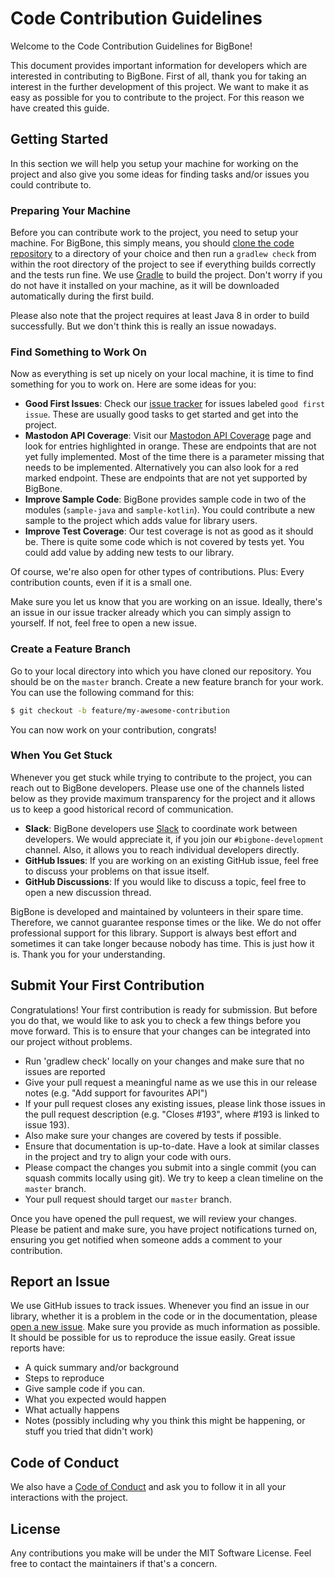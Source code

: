 # Code Contribution Guidelines

Welcome to the Code Contribution Guidelines for BigBone!

This document provides important information for developers which are interested in contributing to BigBone. First of all, thank you for 
taking an interest in the further development of this project. We want to make it as easy as possible for you to contribute to the project. 
For this reason we have created this guide.

## Getting Started

In this section we will help you setup your machine for working on the project and also give you some ideas for finding tasks and/or issues
you could contribute to.

### Preparing Your Machine

Before you can contribute work to the project, you need to setup your machine. For BigBone, this simply means, you should [clone the code
repository](https://docs.github.com/en/repositories/creating-and-managing-repositories/cloning-a-repository) to a directory of your choice and 
then run a `gradlew check` from within the root directory of the project to see if everything builds correctly and the tests run fine. We use 
[Gradle](https://gradle.org/) to build the project. Don't worry if you do not have it installed on your machine, as it will be downloaded 
automatically during the first build.

Please also note that the project requires at least Java 8 in order to build successfully. But we don't think this is really an issue nowadays.

### Find Something to Work On

Now as everything is set up nicely on your local machine, it is time to find something for you to work on. Here are some ideas for you:

- **Good First Issues**: Check our [issue tracker](https://github.com/andregasser/bigbone/issues) for issues labeled `good first issue`. 
  These are usually good tasks to get started and get into the project.
- **Mastodon API Coverage**: Visit our [Mastodon API Coverage](https://github.com/andregasser/bigbone/wiki/Mastodon-API-Coverage) page and look 
  for entries highlighted in orange. These are endpoints that are not yet fully implemented. Most of the time there is a parameter missing that 
  needs to be implemented. Alternatively you can also look for a red marked endpoint. These are endpoints that are not yet supported by BigBone.
- **Improve Sample Code**: BigBone provides sample code in two of the modules (`sample-java` and `sample-kotlin`). You could contribute a new 
  sample to the project which adds value for library users.
- **Improve Test Coverage**: Our test coverage is not as good as it should be. There is quite some code which is not covered by tests yet. You
  could add value by adding new tests to our library.

Of course, we're also open for other types of contributions. Plus: Every contribution counts, even if it is a small one.

Make sure you let us know that you are working on an issue. Ideally, there's an issue in our issue tracker already which you can simply assign
to yourself. If not, feel free to open a new issue.

### Create a Feature Branch

Go to your local directory into which you have cloned our repository. You should be on the `master` branch. Create a new feature branch for your
work. You can use the following command for this:

```bash
$ git checkout -b feature/my-awesome-contribution
```

You can now work on your contribution, congrats! 

### When You Get Stuck

Whenever you get stuck while trying to contribute to the project, you can reach out to BigBone developers. Please use one of the channels listed
below as they provide maximum transparency for the project and it allows us to keep a good historical record of communication. 

- **Slack**: BigBone developers use [Slack](https://github.com/andregasser/bigbone/discussions/151) to coordinate work between developers. We
  would appreciate it, if you join our `#bigbone-development` channel. Also, it allows you to reach individual developers directly.
- **GitHub Issues**: If you are working on an existing GitHub issue, feel free to discuss your problems on that issue itself.
- **GitHub Discussions**: If you would like to discuss a topic, feel free to open a new discussion thread.

BigBone is developed and maintained by volunteers in their spare time. Therefore, we cannot guarantee response times or the like. We do not 
offer professional support for this library. Support is always best effort and sometimes it can take longer because nobody has time. This is 
just how it is. Thank you for your understanding.

## Submit Your First Contribution

Congratulations! Your first contribution is ready for submission. But before you do that, we would like to ask you to check a few 
things before you move forward. This is to ensure that your changes can be integrated into our project without problems.

- Run 'gradlew check' locally on your changes and make sure that no issues are reported
- Give your pull request a meaningful name as we use this in our release notes (e.g. "Add support for favourites API")
- If your pull request closes any existing issues, please link those issues in the pull request description (e.g. "Closes #193", where
  #193 is linked to issue 193).
- Also make sure your changes are covered by tests if possible.
- Ensure that documentation is up-to-date. Have a look at similar classes in the project and try to align your code with ours.
- Please compact the changes you submit into a single commit (you can squash commits locally using git). We try to keep a clean timeline
  on the `master` branch.
- Your pull request should target our `master` branch.

Once you have opened the pull request, we will review your changes. Please be patient and make sure, you have project notifications
turned on, ensuring you get notified when someone adds a comment to your contribution.  

## Report an Issue

We use GitHub issues to track issues. Whenever you find an issue in our library, whether it is a problem in the code or in the documentation,
please [open a new issue](https://github.com/andregasser/bigbone/issues). Make sure you provide as much information as possible. It 
should be possible for us to reproduce the issue easily. Great issue reports have:

- A quick summary and/or background
- Steps to reproduce
- Give sample code if you can.
- What you expected would happen
- What actually happens
- Notes (possibly including why you think this might be happening, or stuff you tried that didn't work)

## Code of Conduct

We also have a [Code of Conduct](CODE_OF_CONDUCT.md) and ask you to follow it in all your interactions with the project.

## License

Any contributions you make will be under the MIT Software License. Feel free to contact the maintainers if that's a concern.

